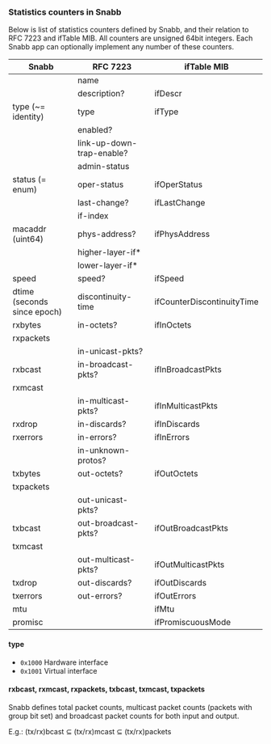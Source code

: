 ### Statistics counters in Snabb

Below is list of statistics counters defined by Snabb, and their relation to
RFC 7223 and ifTable MIB. All counters are unsigned 64bit integers. Each Snabb
app can optionally implement any number of these counters.

| Snabb                        | RFC 7223                     | ifTable MIB
| -----                        | --------                     | -----------
|                              | name                         |
|                              | description?                 | ifDescr
| type (~= identity)           | type                         | ifType
|                              | enabled?                     |
|                              | link-up-down-trap-enable?    |
|                              | admin-status                 |
| status (= enum)              | oper-status                  | ifOperStatus
|                              | last-change?                 | ifLastChange
|                              | if-index                     |
| macaddr (uint64)             | phys-address?                | ifPhysAddress
|                              | higher-layer-if*             |
|                              | lower-layer-if*              |
| speed                        | speed?                       | ifSpeed
| dtime (seconds since epoch)  | discontinuity-time           | ifCounterDiscontinuityTime
| rxbytes                      | in-octets?                   | ifInOctets
| rxpackets                    |                              |
|                              | in-unicast-pkts?             |
| rxbcast                      | in-broadcast-pkts?           | ifInBroadcastPkts
| rxmcast                      |                              |
|                              | in-multicast-pkts?           | ifInMulticastPkts
| rxdrop                       | in-discards?                 | ifInDiscards
| rxerrors                     | in-errors?                   | ifInErrors
|                              | in-unknown-protos?           |
| txbytes                      | out-octets?                  | ifOutOctets
| txpackets                    |                              |
|                              | out-unicast-pkts?            |
| txbcast                      | out-broadcast-pkts?          | ifOutBroadcastPkts
| txmcast                      |                              |
|                              | out-multicast-pkts?          | ifOutMulticastPkts
| txdrop                       | out-discards?                | ifOutDiscards
| txerrors                     | out-errors?                  | ifOutErrors
| mtu                          |                              | ifMtu
| promisc                      |                              | ifPromiscuousMode


#### type

 - `0x1000` Hardware interface
 - `0x1001` Virtual interface

#### rxbcast, rxmcast, rxpackets, txbcast, txmcast, txpackets

Snabb defines total packet counts, multicast packet counts (packets with group
bit set) and broadcast packet counts for both input and output.

   E.g.: (tx/rx)bcast ⊆ (tx/rx)mcast ⊆ (tx/rx)packets
